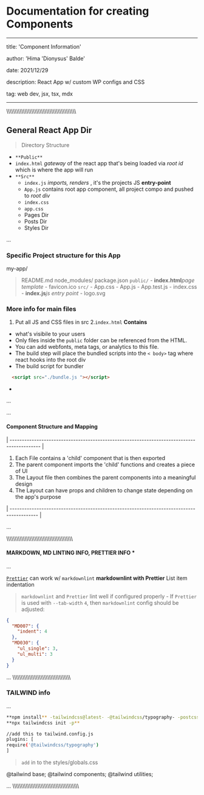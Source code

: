 
# Documentation for creating Components

---
title: 'Component Information'

author: 'Hima 'Dionysus' Balde'

date: 2021/12/29

description: React App w/ custom WP configs and CSS

tag: web dev, jsx, tsx, mdx

---
\\\\\\\\\\\\\\\\\\\\\\\\\\\\\\\\\\\\\\\\\\\\\\\\\\\\\\\\\\\\\\\\\\\\\\\\\\\\\\\\\\\\

## General React App Dir

>Directory Structure

- `**Public**`
- `index.html` _gateway_ of the react app that's being loaded via _root id_ which is where the app will run
- `**Src**`
  - `index.js` _imports, renders_ , it's the projects JS **entry-point**
  - `App.js` contains root app component, all project compo and pushed to _root div_
  - `index.css`
  - `app.css`
  - Pages Dir
  - Posts Dir
  - Styles Dir

...

### Specific Project structure for this App

my-app/
  > README.md
  > node_modules/
  > package.json
  > `public/`
    - **index.html**_page template_
    - favicon.ico
  > `src/`
    - App.css
    - App.js
    - App.test.js
    - index.css
    - **index.js**_js entry point_
    - logo.svg

### More info for main files

1. Put all JS and CSS files in src
2.`index.html`
**Contains**
>
- what's visibile to your users
- Only files inside the `public` folder can be referenced from the HTML.
- You can add webfonts, meta tags, or analytics to this file.
- The build step will place the bundled scripts into the `< body>` tag where react hooks into the root div
- The build script for bundler

```html
  <script src="./bundle.js "></script>
  ```
-

...

...

#### Component Structure and Mapping

| ------------------------------------------------------------------------------------------ |

1. Each File contains a 'child' component that is then exported
2. The parent component imports the 'child' functions and creates a piece of UI
3. The Layout file then combines the parent components into a meaningful design
4. The Layout can have props and children to change state depending on the app's purpose

| ----------------------------------------------------------------------------------------- |

...

\\\\\\\\\\\\\\\\\\\\\\\\\\\\\\\\\\\\\\\\\\\\\\\\\\\\\\\\\\\\\\\\\\\\\\\\\\\\\\\\

#### MARKDOWN, MD LINTING INFO, PRETTIER INFO *

...

[`Prettier`](https://prettier.io) can work w/ `markdownlint`
**markdownlint with Prettier** List item indentation

> `markdownlint` and `Prettier` lint well if configured properly
    - If `Prettier` is used with `--tab-width` `4`, then `markdownlint` config should be adjusted:

```json
{
  "MD007": {
    "indent": 4
  },
  "MD030": {
    "ul_single": 3,
    "ul_multi": 3
  }
}
```

...
\\\\\\\\\\\\\\\\\\\\\\\\\\\\\\\\\\\\\\\\\\\\\\\\\\\\\\\\\\\\\\\\\\\\\

### TAILWIND info

...

```bash
**npm install** -tailwindcss@latest- -@tailwindcss/typography- -postcss@latest- -autoprefixer@latest-
**npx tailwindcss init -p**

//add this to tailwind.config.js
plugins: [
require('@tailwindcss/typography')
]
```

> `add` in to the styles/globals.css

@tailwind base;
@tailwind components;
@tailwind utilities;

...
\\\\\\\\\\\\\\\\\\\\\\\\\\\\\\\\\\\\\\\\\\\\\\\\\\\\\\\\\\\\\\\\\\\\\\\\\\\\\\\\
